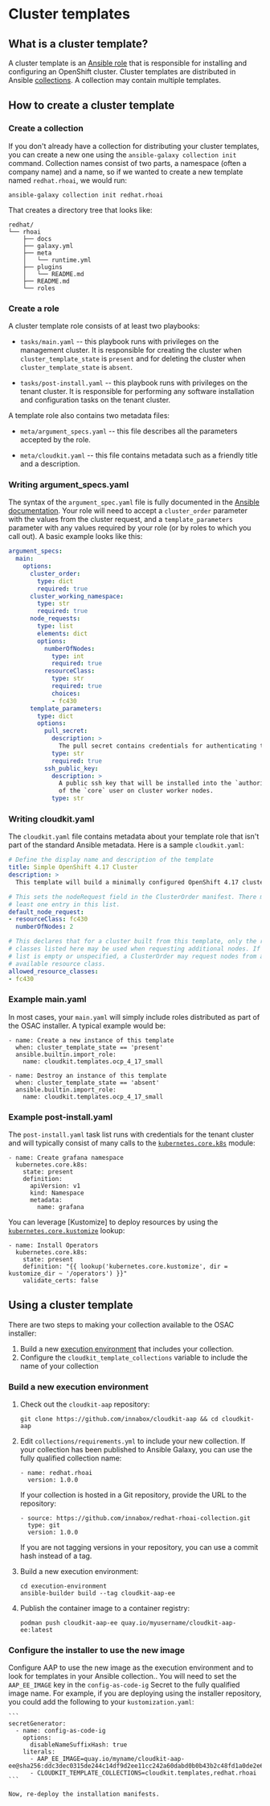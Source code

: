 # Cluster templates

## What is a cluster template?

A cluster template is an [Ansible role] that is responsible for installing and configuring an OpenShift cluster. Cluster templates are distributed in Ansible [collections]. A collection may contain multiple templates.

[collections]: https://docs.ansible.com/ansible/latest/dev_guide/developing_collections.html
[ansible role]: https://docs.ansible.com/ansible/latest/playbook_guide/playbooks_reuse_roles.html

## How to create a cluster template

### Create a collection

If you don't already have a collection for distributing your cluster templates, you can create a new one using the `ansible-galaxy collection init` command. Collection names consist of two parts, a namespace (often a company name) and a name, so if we wanted to create a new template named `redhat.rhoai`, we would run:

```
ansible-galaxy collection init redhat.rhoai
```

That creates a directory tree that looks like:

```
redhat/
└── rhoai
    ├── docs
    ├── galaxy.yml
    ├── meta
    │   └── runtime.yml
    ├── plugins
    │   └── README.md
    ├── README.md
    └── roles
```

### Create a role

A cluster template role consists of at least two playbooks:

- `tasks/main.yaml` -- this playbook runs with privileges on the management cluster. It is responsible for creating the cluster when `cluster_template_state` is `present` and for deleting the cluster when `cluster_template_state` is `absent`.

- `tasks/post-install.yaml` -- this playbook runs with privileges on the tenant cluster. It is responsible for performing any software installation and configuration tasks on the tenant cluster.

A template role also contains two metadata files:

- `meta/argument_specs.yaml` -- this file describes all the parameters accepted by the role.

- `meta/cloudkit.yaml` -- this file contains metadata such as a friendly title and a description.

### Writing argument_specs.yaml

The syntax of the `argument_spec.yaml` file is fully documented in the [Ansible documentation][argspec]. Your role will need to accept a `cluster_order` parameter with the values from the cluster request, and a `template_parameters` parameter with any values required by your role (or by roles to which you call out). A basic example looks like this:

```yaml
argument_specs:
  main:
    options:
      cluster_order:
        type: dict
        required: true
      cluster_working_namespace:
        type: str
        required: true
      node_requests:
        type: list
        elements: dict
        options:
          numberOfNodes:
            type: int
            required: true
          resourceClass:
            type: str
            required: true
            choices:
            - fc430
      template_parameters:
        type: dict
        options:
          pull_secret:
            description: >
              The pull secret contains credentials for authenticating to image repositories.
            type: str
            required: true
          ssh_public_key:
            description: >
              A public ssh key that will be installed into the `authorized_keys` file
              of the `core` user on cluster worker nodes.
            type: str
```

[argspec]: https://docs.ansible.com/ansible/latest/playbook_guide/playbooks_reuse_roles.html#role-argument-validation

### Writing cloudkit.yaml

The `cloudkit.yaml` file contains metadata about your template role that isn't part of the standard Ansible metadata. Here is a sample `cloudkit.yaml`:

```yaml
# Define the display name and description of the template
title: Simple OpenShift 4.17 Cluster
description: >
  This template will build a minimally configured OpenShift 4.17 cluster.

# This sets the nodeRequest field in the ClusterOrder manifest. There must be at
# least one entry in this list.
default_node_request:
- resourceClass: fc430
  numberOfNodes: 2

# This declares that for a cluster built from this template, only the resource
# classes listed here may be used when requesting additional nodes. If this
# list is empty or unspecified, a ClusterOrder may request nodes from any
# available resource class.
allowed_resource_classes:
- fc430
```

### Example main.yaml

In most cases, your `main.yaml` will simply include roles distributed as part of the OSAC installer. A typical example would be:

```
- name: Create a new instance of this template
  when: cluster_template_state == 'present'
  ansible.builtin.import_role:
    name: cloudkit.templates.ocp_4_17_small

- name: Destroy an instance of this template
  when: cluster_template_state == 'absent'
  ansible.builtin.import_role:
    name: cloudkit.templates.ocp_4_17_small
```

### Example post-install.yaml

The `post-install.yaml` task list runs with credentials for the tenant cluster and will typically consist of many calls to the [`kubernetes.core.k8s`](https://docs.ansible.com/ansible/latest/collections/kubernetes/core/k8s_module.html) module:

```
- name: Create grafana namespace
  kubernetes.core.k8s:
    state: present
    definition:
      apiVersion: v1
      kind: Namespace
      metadata:
        name: grafana
```

You can leverage [Kustomize] to deploy resources by using the [`kubernetes.core.kustomize`](https://docs.ansible.com/ansible/latest/collections/kubernetes/core/kustomize_lookup.html) lookup:

```
- name: Install Operators
  kubernetes.core.k8s:
    state: present
    definition: "{{ lookup('kubernetes.core.kustomize', dir = kustomize_dir ~ '/operators') }}"
    validate_certs: false
```

## Using a cluster template

There are two steps to making your collection available to the OSAC installer:

1. Build a new [execution environment] that includes your collection.
2. Configure the `cloudkit_template_collections` variable to include the name of your collection

[execution environment]: https://docs.ansible.com/ansible/latest/getting_started_ee/index.html

### Build a new execution environment

1. Check out the `cloudkit-aap` repository:

    ```
    git clone https://github.com/innabox/cloudkit-aap && cd cloudkit-aap
    ```

2. Edit `collections/requirements.yml` to include your new collection. If your collection has been published to Ansible Galaxy, you can use the fully qualified collection name:

    ```
    - name: redhat.rhoai
      version: 1.0.0
    ```

    If your collection is hosted in a Git repository, provide the URL to the repository:

    ```
    - source: https://github.com/innabox/redhat-rhoai-collection.git
      type: git
      version: 1.0.0
    ```

    If you are not tagging versions in your repository, you can use a commit hash instead of a tag.

3. Build a new execution environment:

    ```
    cd execution-environment
    ansible-builder build --tag cloudkit-aap-ee
    ```

4. Publish the container image to a container registry:

    ```
    podman push cloudkit-aap-ee quay.io/myusername/cloudkit-aap-ee:latest
    ```

### Configure the installer to use the new image


Configure AAP to use the new image as the execution environment and to look for templates in your Ansible collection.. You will need to set the `AAP_EE_IMAGE` key in the `config-as-code-ig` Secret to the fully qualified image name. For example, if you are deploying using the installer repository, you could add the following to your `kustomization.yaml`:

    ```
    secretGenerator:
      - name: config-as-code-ig
        options:
          disableNameSuffixHash: true
        literals:
          - AAP_EE_IMAGE=quay.io/myname/cloudkit-aap-ee@sha256:ddc3dec0315de244c14df9d2ee11cc242a60dabd0b0b43b2c48fd1a0de2e61da
          - CLOUDKIT_TEMPLATE_COLLECTIONS=cloudkit.templates,redhat.rhoai
    ```

    Now, re-deploy the installation manifests.

